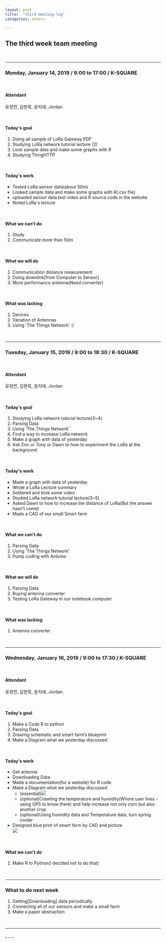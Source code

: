 ```yaml
---
layout: post
title:  "third meeting log"
categories: others

---
```


<h2>The third week team meeting</h2>
<br>
<hr />
<h3>Monday, January 14, 2019 / 9:00 to 17:00 / K-SQUARE </h3>
<br>
<h4>Attendant</h4>
<p>유정연, 김현묵, 윤지애, Jordan</p>
<br>
<h4>Today's goal</h4>
<ol>
<li>Doing all sample of LoRa Gateway PDF</li>
<li>Studying LoRa network tutorial lecture  (2)</li>
<li>Look sample data and make some graphs with R</li>
<li>Studying ThingHTTP</li>
</ol>
<br>
<h4>Today's work</h4>
<ul>
<li>Tested LoRa sensor data(about 50m)</li>
<li>Looked sample data and make some graphs with R(.csv file)</li>
<li>uploaded sensor data test video and R source code in the website</li>
<li>Noted LoRa's lecture</li>
</ul>
<br>
<h4>What we can't do</h4>
<ol>
<li>Study</li>
<li>Communicate more than 50m</li>
</ol>
<br>
<h4>What we will do</h4>
<ol>
<li>Communication distance measurement</li>
<li>Doing downlink[from Computer to Sensor]</li>
<li>More performance antenna(Need converter)</li>
</ol>
<br>
<h4>What was lacking</h4>
<ol>
<li>Devices</li>
<li>Variation of Antennas</li>
<li>Using 'The Things Network' :(</li>
</ol>
<br>
<hr />
<h3>Tuesday, January 15, 2019 / 9:00 to 18:30 / K-SQUARE </h3>
<br>
<h4>Attendant</h4>
<p>유정연, 김현묵, 윤지애, Jordan</p>
<br>
<h4>Today's goal</h4>
<ol>
<li>Studying LoRa network tutorial lecture(3~4)</li>
<li>Parsing Data</li>
<li>Using 'The Things Network'</li>
<li>Find a way to increase LoRa network</li>
<li>Make a graph with data of yesterday</li>
<li>Ask Eric or Tony or Dawn  to how to experiment the LoRa at the background</li>
</ol>
<br>
<h4>Today's work</h4>
<ul>
<li>Made a graph with data of yesterday</li>
<li>Wrote a LoRa Lecture summary</li>
<li>Soldered and took some video</li>
<li>Studied LoRa network tutorial lecture(3~5)</li>
<li>Asked Dawn to how to increase the distance of LoRa(But the answer hasn’t come)</li>
<li>Made a CAD of our small Smart farm</li>
</ul>
<br>
<h4>What we can't do</h4>
<ol>
<li>Parsing Data</li>
<li>Using 'The Things Network'</li>
<li>Pump coding with Arduino</li>
</ol>
<br>
<h4>What we will do</h4>
<ol>
<li>Parsing Data</li>
<li>Buying antenna converter</li>
<li>Testing LoRa Gateway in our notebook computer</li>
</ol>
<br>
<h4>What was lacking</h4>
<ol>
<li>Antenna converter</li>
</ol>
<br>
<hr />
<h3>Wednesday, January 16, 2019 / 9:00 to 17:30 / K-SQUARE </h3>
<br>
<h4>Attendant</h4>
<p>유정연, 김현묵, 윤지애, Jordan</p>
<br>
<h4>Today's goal</h4>
<ol>
<li>Make a Code R to python</li>
<li>Parsing Data</li>
<li>Drawing schematic and smart farm’s blueprint</li>
<li>Make a Diagram what we yesterday discussed</li>
</ol>
<br>
<h4>Today's work</h4>
<ul>
<li>Get antenna</li>
<li>Downloading Data</li>
<li>Made a documentation(for a website) for R code</li>
<li>Make a Diagram what we yesterday discussed
<ul>
<li>(essential)<img src="/static/img/diagram_data.png"></li>
<li>(optional)Crawling the temperature and humidity(Where user lives -using GPS to know there) and help increase not only corn but also another crop</li>
<li>(optional)Using humidity data and Temperature data, turn spring cooler</li>
</ul>
</li>
<li>Designed blue print of smart farm by CAD and picture<br>
<img src="/static/img/smart_farm_CAD.jpg"></li>
</ul>
<br>
<h4>What we can't do</h4>
<ol>
<li>Make R to Python(I decided not to do that)</li>
</ol>
<br>
<hr />
<h3>What to do next week</h3>
<ol>
<li>Getting[Downloading] data periodically</li>
<li>Connecting all of our sensors and make a small farm</li>
<li>Make a paper abstraction</li>
</ol>
<br>
<hr />
_ _ _

